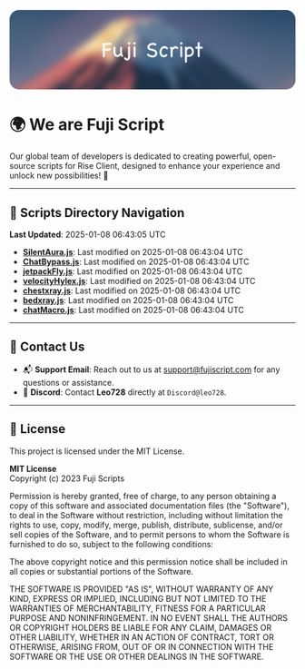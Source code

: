 ![Banner](.github/b.webp)

# 🌍 **We are Fuji Script**

Our global team of developers is dedicated to creating powerful, open-source scripts for Rise Client, designed to enhance your experience and unlock new possibilities! 🌟

---
<!-- SCRIPTS_NAVIGATION_START -->
## 📂 **Scripts Directory Navigation**

**Last Updated**: 2025-01-08 06:43:05 UTC

- **[SilentAura.js](scripts/SilentAura.js)**: Last modified on 2025-01-08 06:43:04 UTC
- **[ChatBypass.js](scripts/ChatBypass.js)**: Last modified on 2025-01-08 06:43:04 UTC
- **[jetpackFly.js](scripts/jetpackFly.js)**: Last modified on 2025-01-08 06:43:04 UTC
- **[velocityHylex.js](scripts/velocityHylex.js)**: Last modified on 2025-01-08 06:43:04 UTC
- **[chestxray.js](scripts/chestxray.js)**: Last modified on 2025-01-08 06:43:04 UTC
- **[bedxray.js](scripts/bedxray.js)**: Last modified on 2025-01-08 06:43:04 UTC
- **[chatMacro.js](scripts/chatMacro.js)**: Last modified on 2025-01-08 06:43:04 UTC

<!-- SCRIPTS_NAVIGATION_END -->

---

## 💬 **Contact Us**  
- 📬 **Support Email**: Reach out to us at [support@fujiscript.com](mailto:support@fujiscript.com) for any questions or assistance.  
- 💬 **Discord**: Contact **Leo728** directly at `Discord@leo728`.

---

## 📜 **License**

This project is licensed under the MIT License.  

**MIT License**  
Copyright (c) 2023 Fuji Scripts  

Permission is hereby granted, free of charge, to any person obtaining a copy of this software and associated documentation files (the "Software"), to deal in the Software without restriction, including without limitation the rights to use, copy, modify, merge, publish, distribute, sublicense, and/or sell copies of the Software, and to permit persons to whom the Software is furnished to do so, subject to the following conditions:  

The above copyright notice and this permission notice shall be included in all copies or substantial portions of the Software.  

THE SOFTWARE IS PROVIDED "AS IS", WITHOUT WARRANTY OF ANY KIND, EXPRESS OR IMPLIED, INCLUDING BUT NOT LIMITED TO THE WARRANTIES OF MERCHANTABILITY, FITNESS FOR A PARTICULAR PURPOSE AND NONINFRINGEMENT. IN NO EVENT SHALL THE AUTHORS OR COPYRIGHT HOLDERS BE LIABLE FOR ANY CLAIM, DAMAGES OR OTHER LIABILITY, WHETHER IN AN ACTION OF CONTRACT, TORT OR OTHERWISE, ARISING FROM, OUT OF OR IN CONNECTION WITH THE SOFTWARE OR THE USE OR OTHER DEALINGS IN THE SOFTWARE.  
